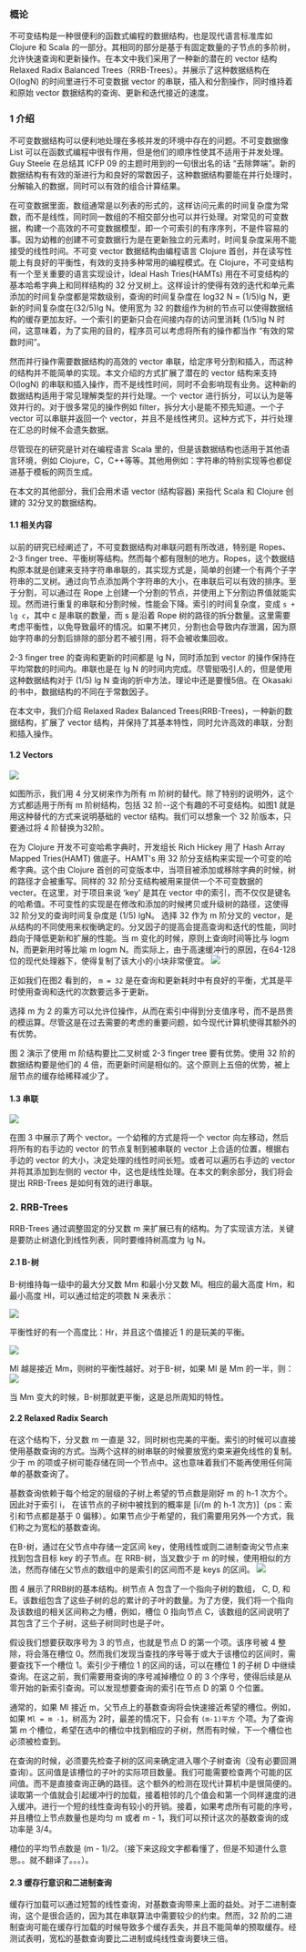 ### 概论
不可变结构是一种很便利的函数式编程的数据结构，也是现代语言标准库如 Clojure 和 Scala 的一部分。其相同的部分是基于有固定数量的子节点的多阶树，允许快速查询和更新操作。在本文中我们采用了一种新的潜在的 vector 结构 Relaxed Radix Balanced Trees（RRB-Trees）。并展示了这种数据结构在 O(logN) 的时间里进行不可变数据 vector 的串联，插入和分割操作，同时维持着和原始 vector 数据结构的查询、更新和迭代接近的速度。

### 1 介绍
不可变数据结构可以便利地处理在多核并发的环境中存在的问题。不可变数据像 List 可以在函数式编程中很有作用，但是他们的顺序性使其不适用于并发处理。Guy Steele 在总结其 ICFP 09 的主题时用到的一句很出名的话 “去除弊端”。新的数据结构有有效的渐进行为和良好的常数因子，这种数据结构要能在并行处理时，分解输入的数据，同时可以有效的组合计算结果。

在可变数据里面，数组通常是以列表的形式的，这样访问元素的时间复杂度为常数，而不是线性，同时同一数组的不相交部分也可以并行处理。对常见的可变数据，构建一个高效的不可变数据模型，即一个可索引的有序序列，不是件容易的事。因为幼稚的创建不可变数据行为是在更新独立的元素时，时间复杂度采用不能接受的线性时间。不可变 vector 数据结构由编程语言 Clojure 首创，并在读写性能上有良好的平衡性，有效的支持多种常用的编程模式。在 Clojure，不可变结构有一个至关重要的语言实现设计，Ideal Hash Tries(HAMTs) 用在不可变结构的基本哈希字典上和同样结构的 32 分叉树上。这样设计的使得有效的迭代和单元素添加的时间复杂度都是常数级别，查询的时间复杂度在 log32 N = (1/5)lg N，更新的时间复杂度在(32/5)lg N。使用宽为 32 的数组作为树的节点可以使得数据结构的缓存更加友好。一个索引的更新只会在间接内存的访问里消耗 (1/5)lg N 时间，这意味着，为了实用的目的，程序员可以考虑将所有的操作都当作 “有效的常数时间”。

然而并行操作需要数据结构的高效的 vector 串联，给定序号分割和插入，而这种的结构并不能简单的实现。本文介绍的方式扩展了潜在的 vector 结构来支持 O(logN) 的串联和插入操作，而不是线性时间，同时不会影响现有业务。这种新的数据结构适用于常见理解类型的并行处理。一个 vector 进行拆分，可以认为是等效并行的。对于很多常见的操作例如 filter，拆分大小是能不预先知道。一个子 vector 可以串联并返回一个 vector，并且不是线性拷贝。这种方式下，并行处理在汇总的时候不会遗失数据。

尽管现在的研究是针对在编程语言 Scala 里的，但是该数据结构也适用于其他语言环境，例如 Clojure，C，C++等等。其他用例如：字符串的特别实现等也都促进基于模板的网页生成。

在本文的其他部分，我们会用术语 vector (结构容器) 来指代 Scala 和 Clojure 创建的 32分叉的数据结构。

#### 1.1 相关内容
以前的研究已经阐述了，不可变数据结构对串联问题有所改进，特别是 Ropes、2-3 finger tree、平衡树等结构。然而每个都有限制的地方。Ropes，这个数据结构原本就是创建来支持字符串串联的，其实现方式是，简单的创建一个有两个子字符串的二叉树。通过向节点添加两个字符串的大小，在串联后可以有效的排序。至于分割，可以通过在 Rope 上创建一个分割的节点，并使用上下分割边界值就能实现。然而进行重复的串联和分割时候，性能会下降。索引的时间复杂度，变成 `s + lg c`，其中 c 是串联的数量，而 s 是沿着 Rope 树的路径的拆分数量。这里需要考虑平衡性，以免导致最坏的情况。如果不拷贝，分割也会导致内存泄漏，因为原始字符串的分割后排除的部分若不被引用，将不会被收集回收。

2-3 finger tree 的查询和更新的时间都是 lg N，同时添加到 vector 的操作保持在平均常数的时间内。串联也是在 lg N 的时间内完成。尽管挺吸引人的，但是使用这种数据结构对于 (1/5) lg N 查询的折中方法，理论中还是要慢5倍。在 Okasaki 的书中，数据结构的不同在于常数因子。

在本文中，我们介绍 Relaxed Radex Balanced Trees(RRB-Trees)，一种新的数据结构，扩展了 vector 结构，并保持了其基本特性，同时允许高效的串联，分割和插入操作。

#### 1.2 Vectors
![](https://github.com/funfish/blog/blob/master/images/vectorTrees.PNG)

如图所示，我们用 4 分叉树来作为所有 m 阶树的替代。除了特别的说明外，这个方式都适用于所有 m 阶树结构，包括 32 阶--这个有趣的不可变结构。如图1 就是用这种替代的方式来说明基础的 vector 结构。我们可以想象一个 32 阶版本，只要通过将 4 阶替换为32阶。

在为 Clojure 开发不可变哈希字典时，开发组长 Rich Hickey 用了 Hash Array Mapped Tries(HAMT) 做底子。HAMT's 用 32 阶分支结构来实现一个可变的哈希字典。这个由 Clojure 首创的可变版本中，当项目被添加或移除字典的时候，树的路径才会被重写。同样的 32 阶分支结构被用来提供一个不可变数据的 vecter。在这里，对于项目来说 ‘key’ 是其在 vector 中的索引，而不仅仅是键名的哈希值。不可变性的实现是在修改和添加的时候拷贝或升级树的路径，这使得 32 阶分叉的查询时间复杂度是 (1/5) lgN。
选择 32 作为 m 阶分叉的 vector，是从结构的不同使用来权衡确定的。分叉因子的提高会提高查询和迭代的性能，同时趋向于降低更新和扩展的性能。当 m 变化的时候，原则上查询时间等比与 logm N，而更新用时等比喻 m logm N。而实际上，由于高速缓冲行的原因，在64-128位的现代处理器下，使得复制了该大小的小块非常便宜。
![](https://github.com/funfish/blog/blob/master/images/32Performance.PNG)

正如我们在图2 看到的， `m = 32` 是在查询和更新耗时中有良好的平衡，尤其是平时使用查询和迭代的次数要远多于更新。

选择 m 为 2 的乘方可以允许位操作，从而在索引中得到分支值序号，而不是昂贵的模运算。尽管这是在过去需要的考虑的重要问题，如今现代计算机使得其额外的有优势。

图 2 演示了使用 m 阶结构要比二叉树或 2-3 finger tree 要有优势。使用 32 阶的数据结构要是他们的 4 倍，而更新时间是相似的。这个原则上五倍的优势，被上层节点的缓存给稀释减少了。

#### 1.3 串联
![](https://github.com/funfish/blog/blob/master/images/vectorConcat.PNG)

在图 3 中展示了两个 vector。一个幼稚的方式是将一个 vector 向左移动，然后将所有的右手边的 vector 的节点复制到被串联的 vector 上合适的位置，根据右手边的 vector 的大小，决定处理的线性时间长短。或者可以遍历右手边的 vector 并将其添加到左侧的 vector 中，这也是线性处理。在本文的剩余部分，我们将会提出 RRB-Trees 是如何有效的进行串联。

### 2. RRB-Trees
RRB-Trees 通过调整固定的分叉数 m 来扩展已有的结构。为了实现该方法，关键是要防止树退化到线性列表，同时要维持树高度为 lg N。

#### 2.1 B-树
B-树维持每一级中的最大分叉数 Mm 和最小分叉数 Ml。相应的最大高度 Hm，和最小高度 Hl，可以通过给定的项数 N 来表示：

![](https://github.com/funfish/blog/blob/master/images/maxminHigh.PNG)

平衡性好的有一个高度比：Hr，并且这个值接近 1 的是玩美的平衡。

![](https://github.com/funfish/blog/blob/master/images/hightRa.PNG)

Ml 越是接近 Mm，则树的平衡性越好。对于B-树，如果 Ml 是 Mm 的一半，则：
![](https://github.com/funfish/blog/blob/master/images/maxminm.PNG)

当 Mm 变大的时候，B-树那就更平衡，这是总所周知的特性。

#### 2.2 Relaxed Radix Search
在这个结构下，分叉数 m 一直是 32，同时树也完美的平衡。索引的时候可以直接使用基数查询的方式。当两个这样的树串联的时候要放宽约束来避免线性的复制。少于 m 的项或子树可能存储在同一个节点中。这也意味着我们不能再使用任何简单的基数查询了。

基数查询依赖于每个给定的层级的子树上希望的节点数是刚好 m 的 h-1 次方个。因此对于索引 i， 在该节点的子树中被找到的概率是 [i/(m 的 h-1 次方)]（ps：索引和节点都是基于 0 偏移）。如果节点少于希望的，我们需要用另外一个方式，我们称之为宽松的基数查询。

在B-树，通过在父节点中存储一定区间 key，使用线性或则二进制查询父节点来找到包含目标 key 的子节点。在 RRB-树，当叉数少于 m 的时候，使用相似的方法，然而存储在父节点的数组中的是索引的区间而不是 keys 的区间。
![](https://github.com/funfish/blog/blob/master/images/rrbtreeF4.PNG)

图 4 展示了RRB树的基本结构。树节点 A 包含了一个指向子树的数组， C, D, 和 E。该数组包含了这些子树的总的累计的子叶的数量。为了方便，我们将一个指向及该数组的相关区间称之为槽，例如，槽位 0 指向节点 C，该数组的区间说明了其包含了三个子树，这些子树同时也是子叶。

假设我们想要获取序号为 3 的节点，也就是节点 D 的第一个项。该序号被 4 整除，将会落在槽位 0。然而我们发现当查找的序号等于或大于该槽位的区间时，需要查找下一个槽位 1。索引少于槽位 1 的区间的话，可以在槽位 1 的子树 D 中继续查询。在这之前，我们需要用查询的序号减掉槽位 0 的 3 个序号，使得后续是从零开始的新索引查询。可以发现想要查询的索引在节点 D 的第 0 个位置。

通常的，如果 Ml 接近 m，父节点上的基数查询将会快速接近希望的槽位。例如，如果 `Ml = m -1`，树高为 2时，最差的情况下，只会有 `(m-1)平方` 个项。为了查询第 m 个槽位，希望在选中的槽位中找到相应的子树，然而有时候，下一个槽位也必须被检查到。

在查询的时候，必须要先检查子树的区间来确定进入哪个子树查询（没有必要回溯查询）。区间值是该槽位的子叶的实际项目数量。我们可能需要检查两个可能的区间值。而不是直接查询正确的路径。这个额外的检测在现代计算机中是很简便的。读取第一个值就会引起缓冲行的加载，接着相邻的几个值会和第一个同样速度的进入缓冲。进行一个短的线性查询有较小的开销。接着，如果考虑所有可能的序号，并且槽位上节点数量也是均匀 m 或者 m - 1，我们可以预计这次的基数查询的成功率是 3/4。

槽位的平均节点数是 (m - 1)/2。（接下来这段文字都看懂了，但是不知道什么意思。。就不翻译了。。。）。

#### 2.3 缓存行意识和二进制查询
缓存行加载可以通过短暂的线性查询，对基数查询带来上面的益处。对于二进制查询，这个是很合适的，因为其在串联算法中需要较少的约束。然而，32 阶的二进制查询可能在缓存行加载的时候导致多个缓存丢失，并且不能简单的预取缓存。经测试表明，宽松的基数查询要比二进制或纯线性查询要块三倍。